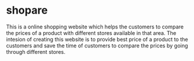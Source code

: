 # shopare
This is a online shopping website which helps the customers to compare the prices of a product with different stores available in that area. The intesion of creating this website is to provide best price of a product to the customers and save the time of customers to compare the prices by going through different stores.
